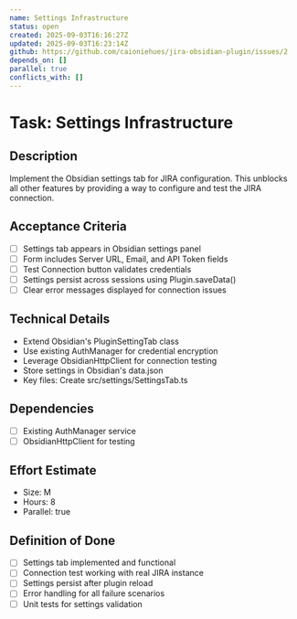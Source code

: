 ```yaml
---
name: Settings Infrastructure
status: open
created: 2025-09-03T16:16:27Z
updated: 2025-09-03T16:23:14Z
github: https://github.com/caioniehues/jira-obsidian-plugin/issues/2
depends_on: []
parallel: true
conflicts_with: []
---
```


# Task: Settings Infrastructure

## Description
Implement the Obsidian settings tab for JIRA configuration. This unblocks all other features by providing a way to configure and test the JIRA connection.

## Acceptance Criteria
- [ ] Settings tab appears in Obsidian settings panel
- [ ] Form includes Server URL, Email, and API Token fields
- [ ] Test Connection button validates credentials
- [ ] Settings persist across sessions using Plugin.saveData()
- [ ] Clear error messages displayed for connection issues

## Technical Details
- Extend Obsidian's PluginSettingTab class
- Use existing AuthManager for credential encryption
- Leverage ObsidianHttpClient for connection testing
- Store settings in Obsidian's data.json
- Key files: Create src/settings/SettingsTab.ts

## Dependencies
- [ ] Existing AuthManager service
- [ ] ObsidianHttpClient for testing

## Effort Estimate
- Size: M
- Hours: 8
- Parallel: true

## Definition of Done
- [ ] Settings tab implemented and functional
- [ ] Connection test working with real JIRA instance
- [ ] Settings persist after plugin reload
- [ ] Error handling for all failure scenarios
- [ ] Unit tests for settings validation
